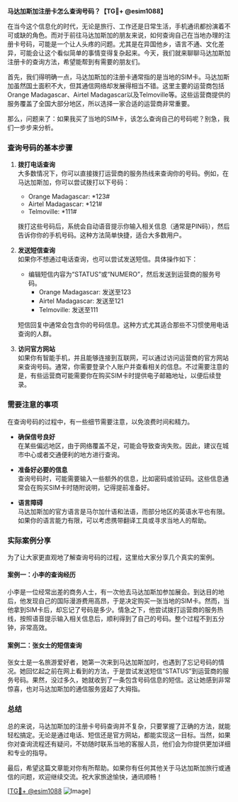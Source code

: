 **马达加斯加注册卡怎么查询号码？【TG💪+ @esim1088】**

在当今这个信息化的时代，无论是旅行、工作还是日常生活，手机通讯都扮演着不可或缺的角色。而对于前往马达加斯加的朋友来说，如何查询自己在当地办理的注册卡号码，可能是一个让人头疼的问题。尤其是在异国他乡，语言不通、文化差异，可能会让这个看似简单的事情变得复杂起来。今天，我们就来聊聊马达加斯加注册卡的查询方法，希望能帮到有需要的朋友们。

首先，我们得明确一点，马达加斯加的注册卡通常指的是当地的SIM卡。马达加斯加虽然国土面积不大，但其通信网络却发展得相当不错。这里主要的运营商包括Orange Madagascar、Airtel Madagascar以及Telmoville等。这些运营商提供的服务覆盖了全国大部分地区，所以选择一家合适的运营商非常重要。

那么，问题来了：如果我买了当地的SIM卡，该怎么查询自己的号码呢？别急，我们一步步来分析。

### 查询号码的基本步骤

1. **拨打电话查询**  
   大多数情况下，你可以直接拨打运营商的服务热线来查询你的号码。例如，在马达加斯加，你可以尝试拨打以下号码：
   - Orange Madagascar: *123#
   - Airtel Madagascar: *121#
   - Telmoville: *111#

   拨打这些号码后，系统会自动语音提示你输入相关信息（通常是PIN码），然后告诉你你的手机号码。这种方法简单快捷，适合大多数用户。

2. **发送短信查询**  
   如果你不想通过电话查询，也可以尝试发送短信。具体操作如下：
   - 编辑短信内容为“STATUS”或“NUMERO”，然后发送到运营商的服务号码。
     - Orange Madagascar: 发送至123
     - Airtel Madagascar: 发送至121
     - Telmoville: 发送至111

   短信回复中通常会包含你的号码信息。这种方式尤其适合那些不习惯使用电话查询的人群。

3. **访问官方网站**  
   如果你有智能手机，并且能够连接到互联网，可以通过访问运营商的官方网站来查询号码。通常，你需要登录个人账户并查看相关的信息。不过需要注意的是，有些运营商可能需要你在购买SIM卡时提供电子邮箱地址，以便后续登录。

### 需要注意的事项

在查询号码的过程中，有一些细节需要注意，以免浪费时间和精力。

- **确保信号良好**  
  在某些偏远地区，由于网络覆盖不足，可能会导致查询失败。因此，建议在城市中心或者交通便利的地方进行查询。

- **准备好必要的信息**  
  查询号码时，可能需要输入一些额外的信息，比如密码或验证码。这些信息通常会在购买SIM卡时随附说明，记得提前准备好。

- **语言障碍**  
  马达加斯加的官方语言是马尔加什语和法语，而部分地区的英语水平也有限。如果你的语言能力有限，可以考虑携带翻译工具或寻求当地人的帮助。

### 实际案例分享

为了让大家更直观地了解查询号码的过程，这里给大家分享几个真实的案例。

#### 案例一：小李的查询经历  
小李是一位经常出差的商务人士，有一次他去马达加斯加参加展会。到达目的地后，他发现自己的国际漫游费用高昂，于是决定购买一张当地的SIM卡。然而，当他拿到SIM卡后，却忘记了号码是多少。情急之下，他尝试拨打运营商的服务热线，按照语音提示输入相关信息后，顺利得到了自己的号码。整个过程不到五分钟，非常高效。

#### 案例二：张女士的短信查询  
张女士是一名旅游爱好者，她第一次来到马达加斯加时，也遇到了忘记号码的情况。她回忆起之前在网上看到的方法，于是尝试发送短信“STATUS”到运营商的服务号码。果然，没过多久，她就收到了一条包含号码信息的短信。这让她感到非常惊喜，也对马达加斯加的通信服务竖起了大拇指。

### 总结

总的来说，马达加斯加的注册卡号码查询并不复杂，只要掌握了正确的方法，就能轻松搞定。无论是通过电话、短信还是官方网站，都能实现这一目标。当然，如果你对查询流程还有疑问，不妨随时联系当地的客服人员，他们会为你提供更加详细和专业的指导。

最后，希望这篇文章能对你有所帮助。如果你有任何其他关于马达加斯加旅行或通信的问题，欢迎继续交流。祝大家旅途愉快，通讯顺畅！

[[TG💪+ @esim1088](https://t.me/s/esim1088) ![Image](https://i.postimg.cc/4NQfJmqS/Snipaste-2025-05-13-00-14-12.png)]